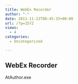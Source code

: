 ```yaml
---
title: WebEx Recorder
author: "-"
date: 2011-11-22T00:45:33+00:00
url: /?p=1572
views:
  - 4
categories:
  - Uncategorized

---
```

## WebEx Recorder
AtAuthor.exe
